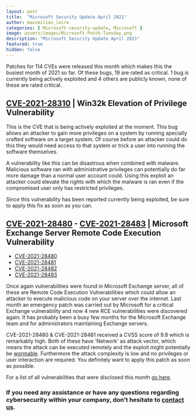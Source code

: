 ```yaml
---
layout: post
title:  "Microsoft Security Update April 2021"
author: maximilian_leire
categories: [ Microsoft-security-update, Microsoft ]
image: assets/images/Microsoft-Patch-Tuesday.png
description: "Microsoft Security Update April 2021"
featured: true
hidden: false
---
```


Patches for 114 CVEs were released this month which makes this the busiest month of 2021 so far. Of these bugs, 19 are rated as critical. 1 bug is currently being actively exploited and 4 others are publicly known, none of these are rated critical.

## [CVE-2021-28310](https://portal.msrc.microsoft.com/en-US/security-guidance/advisory/CVE-2021-28310) | Win32k Elevation of Privilege Vulnerability

This is the CVE that is being actively exploited at the moment. This bug allows an attacker to gain more privileges on a system by running specially crafted software on a target system. Of course before an attacker could do this they would need access to that system or trick a user into running the software themselves.

A vulnerability like this can be disastrous when combined with malware. Malicious software ran with administrative privileges can potentially do far more damage than a normal user account could. Using this exploit an attacker could elevate the rights with which the malware is ran even if the compromised user only has restricted privileges.

Since this vulnerability has been reported currently being exploited, be sure to apply this fix as soon as you can.


## [CVE-2021-28480](https://portal.msrc.microsoft.com/en-US/security-guidance/advisory/CVE-2021-28480) - [CVE-2021-28483](https://portal.msrc.microsoft.com/en-US/security-guidance/advisory/CVE-2021-28483) | Microsoft Exchange Server Remote Code Execution Vulnerability

* [CVE-2021-28480](https://portal.msrc.microsoft.com/en-US/security-guidance/advisory/CVE-2021-28480)
* [CVE-2021-28481](https://portal.msrc.microsoft.com/en-US/security-guidance/advisory/CVE-2021-28481)
* [CVE-2021-28482](https://portal.msrc.microsoft.com/en-US/security-guidance/advisory/CVE-2021-28482)
* [CVE-2021-28483](https://portal.msrc.microsoft.com/en-US/security-guidance/advisory/CVE-2021-28483)

Once again vulnerabilities were found in Microsoft Exchange server, all of these are Remote Code Execution Vulnerabilities which could allow an attacker to execute malicious code on your server over the internet. Last month an emergency patch was carried out by Microsoft for a critical Exchange vulnerability and now 4 new RCE vulnerabilities were discovered again. It has probably been a busy few months for the Microsoft Exchange team and for administrators maintaining Exchange servers.

CVE-2021-28480 & CVE-2021-28481 received a CVSS score of 9.8 which is remarkably high. Both of these have 'Network' as attack vector, which means the attack can be executed remotely and the exploit might potentially be [wormable](https://www.cisco.com/c/en/us/products/security/what-is-a-worm.html#~response-methodologies). Furthermore the attack complexity is low and no privileges or user interaction are required. You definitely want to apply this patch as soon as possible.



For a list of all vulnerabilities that were disclosed this month [go here](https://msrc.microsoft.com/update-guide).


### If you need any assistance or have any questions regarding cybersecurity within your company, don’t hesitate to [contact us](https://www.ordina.be/diensten/security-and-privacy/).